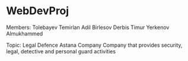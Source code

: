 # WebDevProj

Members:
Tolebayev Temirlan 
Adil Birlesov
Derbis Timur
Yerkenov Almukhammed


Topic:
Legal Defence Astana Company
Company that provides security, legal, detective and personal guard activities
